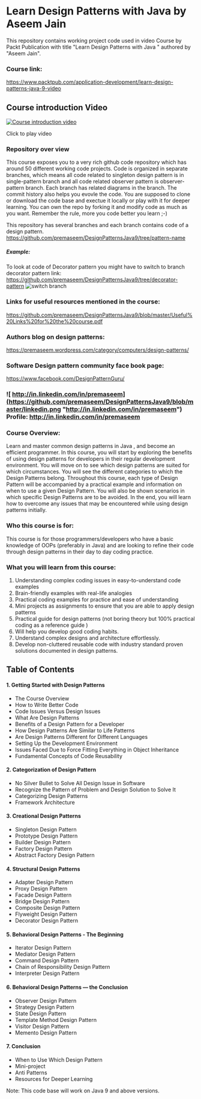 # Learn Design Patterns with Java by Aseem Jain
This repository contains working project code used in video Course by Packt Publication with title "Learn Design Patterns with Java " authored by "Aseem Jain".

### Course link: 
https://www.packtpub.com/application-development/learn-design-patterns-java-9-video

## Course introduction Video
[![Course introduction video ](http://img.youtube.com/vi/U9jz3omyb_Y/0.jpg)](https://www.youtube.com/watch?v=U9jz3omyb_Y&feature=youtu.be)

Click to play video 

### Repository over view
This course exposes you to a very rich github code repository which has around 50 different working code projects. 
Code is organized in separate branches, which means all code related to singleton design pattern is in single-pattern branch and all code related observer pattern is observer-pattern branch. Each branch has related diagrams in the branch. The commit history also helps you evovle the code. You are supposed to clone or download the code base and exectue it locally or play with it for deeper learning. You can own the repo by forking it and modify code as much as you want. Remember the rule, more you code better you learn ;-)

This repository has several branches and each branch contains code of a design pattern. https://github.com/premaseem/DesignPatternsJava9/tree/pattern-name

##### Example: 
To look at code of Decorator pattern you might have to switch to branch decorator pattern link: 
https://github.com/premaseem/DesignPatternsJava9/tree/decorator-pattern
![switch branch](https://github.com/premaseem/DesignPatternsJava9/blob/master/switch-branch.png "Switch Branch")

### Links for useful resources mentioned in the course: 
https://github.com/premaseem/DesignPatternsJava9/blob/master/Useful%20Links%20for%20the%20course.pdf

### Authors blog on design patterns:
https://premaseem.wordpress.com/category/computers/design-patterns/

### Software Design pattern community face book page:
https://www.facebook.com/DesignPatternGuru/

### ![ http://in.linkedin.com/in/premaseem](https://github.com/premaseem/DesignPatternsJava9/blob/master/linkedin.png "http://in.linkedin.com/in/premaseem") Profile:  http://in.linkedin.com/in/premaseem

### Course Overview:
Learn and master common design patterns in Java , and become an efficient programmer.
In this course, you will start by exploring the benefits of using design patterns for developers in their regular development environment. You will move on to see which design patterns are suited for which circumstances. You will see the different categories to which the Design Patterns belong. Throughout this course, each type of Design Pattern will be accompanied by a practical example and information on when to use a given Design Pattern. You will also be shown scenarios in which specific Design Patterns are to be avoided.
In the end, you will learn how to overcome any issues that may be encountered while using design patterns initially.

### Who this course is for: 
This course is for those programmers/developers who have a basic knowledge of OOPs (preferably in Java) and are looking to refine their code through design patterns in their day to day coding practice.

### What you will learn from this course: 
1. Understanding complex coding issues in easy-to-understand code examples
2. Brain-friendly examples with real-life analogies
3. Practical coding examples for practice and ease of understanding
4. Mini projects as assignments to ensure that you are able to apply design patterns
5. Practical guide for design patterns (not boring theory but 100% practical coding as a reference guide )
6. Will help you develop good coding habits.
7. Understand complex designs and architecture effortlessly.
8. Develop non-cluttered reusable code with industry standard proven solutions documented in design patterns.

## Table of Contents
#### 1. Getting Started with Design Patterns
* The Course Overview
* How to Write Better Code
* Code Issues Versus Design Issues
* What Are Design Patterns
* Benefits of a Design Pattern for a Developer
* How Design Patterns Are Similar to Life Patterns
* Are Design Patterns Different for Different Languages
* Setting Up the Development Environment
* Issues Faced Due to Force Fitting Everything in Object Inheritance
* Fundamental Concepts of Code Reusability

#### 2. Categorization of Design Pattern
* No Silver Bullet to Solve All Design Issue in Software
* Recognize the Pattern of Problem and Design Solution to Solve It
* Categorizing Design Patterns
* Framework Architecture

#### 3. Creational Design Patterns
* Singleton Design Pattern
* Prototype Design Pattern
* Builder Design Pattern
* Factory Design Pattern
* Abstract Factory Design Pattern

#### 4. Structural Design Patterns
* Adapter Design Pattern
* Proxy Design Pattern
* Facade Design Pattern
* Bridge Design Pattern
* Composite Design Pattern
* Flyweight Design Pattern
* Decorator Design Pattern

#### 5. Behavioral Design Patterns - The Beginning
* Iterator Design Pattern
* Mediator Design Pattern
* Command Design Pattern
* Chain of Responsibility Design Pattern
* Interpreter Design Pattern

#### 6. Behavioral Design Patterns — the Conclusion
* Observer Design Pattern
* Strategy Design Pattern
* State Design Pattern
* Template Method Design Pattern
* Visitor Design Pattern
* Memento Design Pattern

#### 7. Conclusion
* When to Use Which Design Pattern
* Mini-project
* Anti Patterns
* Resources for Deeper Learning

Note: This code base will work on Java 9 and above versions. 
